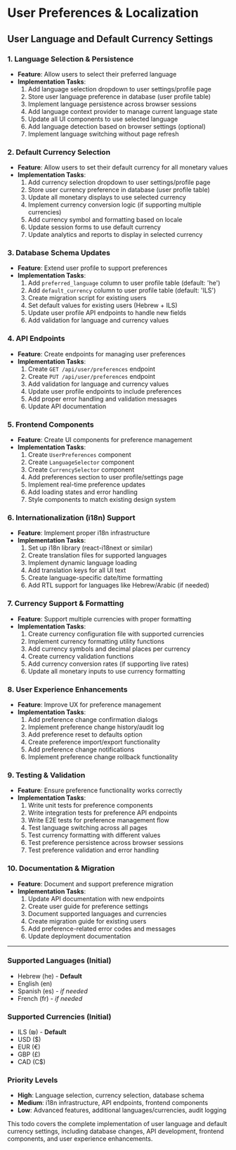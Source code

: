 # User Preferences & Localization

## **User Language and Default Currency Settings**

### **1. Language Selection & Persistence**

- **Feature**: Allow users to select their preferred language
- **Implementation Tasks**:
  1. Add language selection dropdown to user settings/profile page
  2. Store user language preference in database (user profile table)
  3. Implement language persistence across browser sessions
  4. Add language context provider to manage current language state
  5. Update all UI components to use selected language
  6. Add language detection based on browser settings (optional)
  7. Implement language switching without page refresh

### **2. Default Currency Selection**

- **Feature**: Allow users to set their default currency for all monetary values
- **Implementation Tasks**:
  1. Add currency selection dropdown to user settings/profile page
  2. Store user currency preference in database (user profile table)
  3. Update all monetary displays to use selected currency
  4. Implement currency conversion logic (if supporting multiple currencies)
  5. Add currency symbol and formatting based on locale
  6. Update session forms to use default currency
  7. Update analytics and reports to display in selected currency

### **3. Database Schema Updates**

- **Feature**: Extend user profile to support preferences
- **Implementation Tasks**:
  1. Add `preferred_language` column to user profile table (default: 'he')
  2. Add `default_currency` column to user profile table (default: 'ILS')
  3. Create migration script for existing users
  4. Set default values for existing users (Hebrew + ILS)
  5. Update user profile API endpoints to handle new fields
  6. Add validation for language and currency values

### **4. API Endpoints**

- **Feature**: Create endpoints for managing user preferences
- **Implementation Tasks**:
  1. Create `GET /api/user/preferences` endpoint
  2. Create `PUT /api/user/preferences` endpoint
  3. Add validation for language and currency values
  4. Update user profile endpoints to include preferences
  5. Add proper error handling and validation messages
  6. Update API documentation

### **5. Frontend Components**

- **Feature**: Create UI components for preference management
- **Implementation Tasks**:
  1. Create `UserPreferences` component
  2. Create `LanguageSelector` component
  3. Create `CurrencySelector` component
  4. Add preferences section to user profile/settings page
  5. Implement real-time preference updates
  6. Add loading states and error handling
  7. Style components to match existing design system

### **6. Internationalization (i18n) Support**

- **Feature**: Implement proper i18n infrastructure
- **Implementation Tasks**:
  1. Set up i18n library (react-i18next or similar)
  2. Create translation files for supported languages
  3. Implement dynamic language loading
  4. Add translation keys for all UI text
  5. Create language-specific date/time formatting
  6. Add RTL support for languages like Hebrew/Arabic (if needed)

### **7. Currency Support & Formatting**

- **Feature**: Support multiple currencies with proper formatting
- **Implementation Tasks**:
  1. Create currency configuration file with supported currencies
  2. Implement currency formatting utility functions
  3. Add currency symbols and decimal places per currency
  4. Create currency validation functions
  5. Add currency conversion rates (if supporting live rates)
  6. Update all monetary inputs to use currency formatting

### **8. User Experience Enhancements**

- **Feature**: Improve UX for preference management
- **Implementation Tasks**:
  1. Add preference change confirmation dialogs
  2. Implement preference change history/audit log
  3. Add preference reset to defaults option
  4. Create preference import/export functionality
  5. Add preference change notifications
  6. Implement preference change rollback functionality

### **9. Testing & Validation**

- **Feature**: Ensure preference functionality works correctly
- **Implementation Tasks**:
  1. Write unit tests for preference components
  2. Write integration tests for preference API endpoints
  3. Write E2E tests for preference management flow
  4. Test language switching across all pages
  5. Test currency formatting with different values
  6. Test preference persistence across browser sessions
  7. Test preference validation and error handling

### **10. Documentation & Migration**

- **Feature**: Document and support preference migration
- **Implementation Tasks**:
  1. Update API documentation with new endpoints
  2. Create user guide for preference settings
  3. Document supported languages and currencies
  4. Create migration guide for existing users
  5. Add preference-related error codes and messages
  6. Update deployment documentation

---

### **Supported Languages (Initial)**

- Hebrew (he) - **Default**
- English (en)
- Spanish (es) - _if needed_
- French (fr) - _if needed_

### **Supported Currencies (Initial)**

- ILS (₪) - **Default**
- USD ($)
- EUR (€)
- GBP (£)
- CAD (C$)

### **Priority Levels**

- **High**: Language selection, currency selection, database schema
- **Medium**: i18n infrastructure, API endpoints, frontend components
- **Low**: Advanced features, additional languages/currencies, audit logging

This todo covers the complete implementation of user language and default currency settings, including database changes, API development, frontend components, and user experience enhancements.
